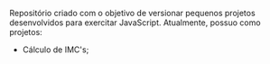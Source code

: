 Repositório criado com o objetivo de versionar pequenos projetos desenvolvidos para exercitar JavaScript. Atualmente, possuo como projetos: 

- Cálculo de IMC's;
